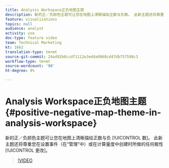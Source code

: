 ```yaml
---
title: Analysis Workspace正负地图主题
description: 新的正／负颜色主题可让您在地图上清晰描绘正数与负数。 此新主题还将尊重您在设置事件（在“管理”中）或在计算量度中创建时所做的极性更改。
feature: visualizations
topics: null
audience: analyst
activity: use
doc-type: feature video
team: Technical Marketing
kt: 1662
translation-type: tm+mt
source-git-commit: 24ad92b0ccdf1112e3ed4a0968cd47db757598c3
workflow-type: tm+mt
source-wordcount: '98'
ht-degree: 0%

---
```



# Analysis Workspace正负地图主题 {#positive-negative-map-theme-in-analysis-workspace}

新的正／负颜色主题可让您在地图上清晰描绘正数与负 [!UICONTROL 数]。 此新主题还将尊重您在设置事件（在“管理”中）或在计算量度中创建时所做的任何极性 [!UICONTROL 更改]。

>[!VIDEO](https://video.tv.adobe.com/v/23127/?quality=12)

